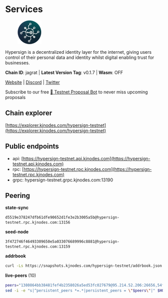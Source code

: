 # Services

<figure><img src="https://raw.githubusercontent.com/kj89/cosmos-images/main/logos/hypersign.png" alt=""><figcaption></figcaption></figure>

Hypersign is a decentralized identity layer for the internet, giving  users control of their personal data and identity whilst digital  enabling trust for businesses.

**Chain ID**: jagrat | **Latest Version Tag**: v0.1.7 | **Wasm**: OFF

[Website](https://hypersign.id) | [Discord](https://discord.gg/DmuUjMrHVw) | [Twitter](https://twitter.com/hypersignchain)



Subscribe to our free [🤖 Testnet Proposal Bot](https://t.me/kjnodes_testnet_proposal_bot) to never miss upcoming proposals


## Chain explorer
[https://explorer.kjnodes.com/hypersign-testnet](https://explorer.kjnodes.com/hypersign-testnet)

## Public endpoints

* api: [https://hypersign-testnet.api.kjnodes.com](https://hypersign-testnet.api.kjnodes.com)
* rpc: [https://hypersign-testnet.rpc.kjnodes.com](https://hypersign-testnet.rpc.kjnodes.com)
* grpc: hypersign-testnet.grpc.kjnodes.com:13190

## Peering

**state-sync**

```text
d5519e378247dfb61dfe90652d1fe3e2b3005a5b@hypersign-testnet.rpc.kjnodes.com:13156
```

**seed-node**

```text
3f472746f46493309650e5a033076689996c8881@hypersign-testnet.rpc.kjnodes.com:13159
```

**addrbook**
```bash
curl -Ls https://snapshots.kjnodes.com/hypersign-testnet/addrbook.json > $HOME/.hid-node/config/addrbook.json
```

**live-peers** (10)
```bash
peers="1380864bb38481fef4b2358026a5ed53fc027679@95.214.52.206:26656,54f5df8d6516ead7099191776d9ee2048e0ec947@95.214.53.46:26656,1e3f0aeb6f2a2017b122af2461a75c9695790954@65.108.233.109:10956,efcb16ec33d8e6233d1068fff679c6fd64bf5802@65.108.225.158:10956,ec5127072c252f7246fb66f7e7762423a23ff6bd@154.12.228.93:31656,d7c9b9a3c3a6c5f4ccdfb37a8358755b277271c1@3.110.226.164:26656,c1b6d86f46eab9d0aa2e4399cddb9cf05d13621a@65.108.206.118:60556,d5519e378247dfb61dfe90652d1fe3e2b3005a5b@65.109.68.190:13156,1de2abae74a4c5fd7d96d9869ef02187f81498f0@134.209.238.66:26656,23eff008c88dcc60ef9a71f2fb469c472679c35e@136.243.88.91:5040"
sed -i -e "s|^persistent_peers *=.*|persistent_peers = \"$peers\"|" $HOME/.hid-node/config/config.toml
```

